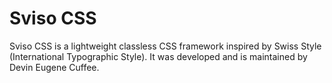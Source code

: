 # Sviso CSS
Sviso CSS is a lightweight classless CSS framework inspired by Swiss Style (International Typographic Style).  It was developed and is maintained by Devin Eugene Cuffee. 


